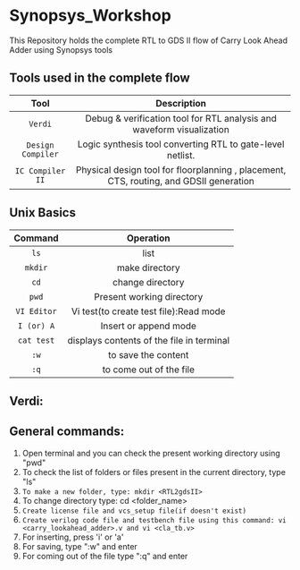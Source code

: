 # Synopsys_Workshop
This Repository holds the complete RTL to GDS II flow of Carry Look Ahead Adder using Synopsys tools
## Tools used in the complete flow
**Tool** | **Description** |
:-----------------:|:---------------:|
`Verdi`            |  Debug & verification tool for RTL analysis and waveform visualization
`Design Compiler`  |  Logic synthesis tool converting RTL to gate-level netlist.
`IC Compiler II`   | Physical design tool for floorplanning , placement, CTS, routing, and GDSII generation
 ##  Unix Basics 
 **Command** | **Operation** |
:-----------:|:---------------:|
`ls`         |  list
`mkdir`      |  make directory 
`cd`         |  change directory  
`pwd`        | Present working directory
`VI Editor`  | Vi test(to create test file):Read mode
`I (or) A`   | Insert or append mode
`cat test`   | displays contents of the file in terminal
`:w`         | to save the content 
`:q`         | to come out of the file 
## Verdi:
## General commands:
1) Open terminal and you can check the present working directory using "pwd"
2) To check the list of folders or files present in the current directory, type "ls"
3) `To make a new folder, type: mkdir <RTL2gdsII>`
4) To change directory type: cd <folder_name>
5) `Create license file and vcs_setup file(if doesn't exist)`
6) `Create verilog code file and testbench file using this command: vi <carry_lookahead_adder>.v and vi <cla_tb.v>`
7) For inserting, press 'i' or 'a'
8) For saving, type ":w" and enter
9) For coming out of the file type ":q" and enter
 

 
